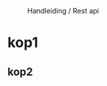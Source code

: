 <properties>
	<page>
		<title>Wall of Fame</title>
	</page>
	<menu>
		<position> Handleiding / Rest api </position> 
		<title>Authenthication</title>
	</menu>
</properties>

# kop1 #



## kop2 ##



